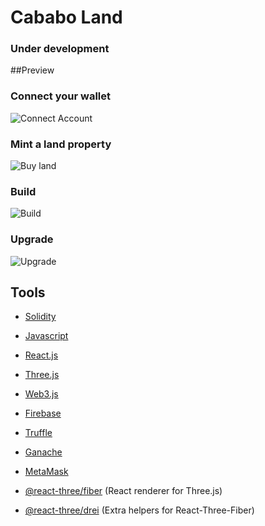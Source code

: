 # Cababo Land
### Under development

##Preview

### Connect your wallet
![Connect Account](https://github.com/simon-bonnedahl/CababoLand/blob/main/preview_1.gif)
### Mint a land property
![Buy land](https://github.com/simon-bonnedahl/CababoLand/blob/main/preview_2.gif)
### Build 
![Build](https://github.com/simon-bonnedahl/CababoLand/blob/main/preview_3.gif)
### Upgrade
![Upgrade](https://github.com/simon-bonnedahl/CababoLand/blob/main/preview_4.gif)

## Tools

- [Solidity](https://docs.soliditylang.org/en/v0.8.13/)
- [Javascript](https://developer.mozilla.org/en-US/docs/Web/JavaScript)
- [React.js](https://reactjs.org/)
- [Three.js](https://threejs.org/docs/index.html)
- [Web3.js](https://web3js.readthedocs.io/en/v1.7.3/)
- [Firebase](https://firebase.google.com/docs)
- [Truffle](https://trufflesuite.com/docs/) 
- [Ganache](https://www.trufflesuite.com/ganache)
- [MetaMask](https://metamask.io/)

- [@react-three/fiber](https://docs.pmnd.rs/react-three-fiber/getting-started/introduction) (React renderer for Three.js)
- [@react-three/drei](https://docs.pmnd.rs/drei/introduction) (Extra helpers for React-Three-Fiber)
